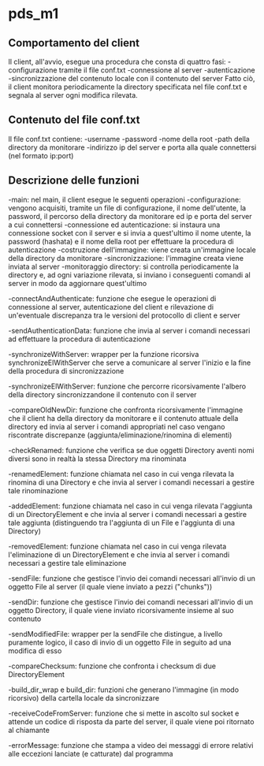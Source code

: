<h1> pds_m1 </h1>

<h2> Comportamento del client </h2>

Il client, all'avvio, esegue una procedura che consta di quattro fasi:
-configurazione tramite il file conf.txt
-connessione al server
-autenticazione
-sincronizzazione del contenuto locale con il contenuto del server
Fatto ciò, il client monitora periodicamente la directory specificata nel file conf.txt e segnala al server ogni modifica rilevata.

<h2> Contenuto del file conf.txt </h2>

Il file conf.txt contiene:
-username
-password
-nome della root
-path della directory da monitorare
-indirizzo ip del server e porta alla quale connettersi (nel formato ip:port)

<h2> Descrizione delle funzioni </h2>

-main: nel main, il client esegue le seguenti operazioni
	-configurazione: vengono acquisiti, tramite un file di configurazione, il nome dell'utente, la password, il percorso della directory da monitorare ed ip e 			porta del server a cui connettersi
	-connessione ed autenticazione: si instaura una connessione socket con il server e si invia a quest'ultimo il nome utente, la password (hashata) e il nome 			della root per effettuare la procedura di autenticazione
	-costruzione dell'immagine: viene creata un'immagine locale della directory da monitorare
	-sincronizzazione: l'immagine creata viene inviata al server
	-monitoraggio directory: si controlla periodicamente la directory e, ad ogni variazione rilevata, si inviano i conseguenti comandi al server in modo da 		aggiornare quest'ultimo

-connectAndAuthenticate: funzione che esegue le operazioni di connessione al server, autenticazione del client e rilevazione di un'eventuale discrepanza tra le 	versioni del protocollo di client e server

-sendAuthenticationData: funzione che invia al server i comandi necessari ad effettuare la procedura di autenticazione

-synchronizeWithServer: wrapper per la funzione ricorsiva synchronizeElWithServer che serve a comunicare al server l'inizio e la fine della procedura di 				sincronizzazione

-synchronizeElWithServer: funzione che percorre ricorsivamente l'albero della directory sincronizzandone il contenuto con il server

-compareOldNewDir: funzione che confronta ricorsivamente l'immagine che il client ha della directory da monitorare e il contenuto attuale della directory ed invia al 	server i comandi appropriati nel caso vengano riscontrate discrepanze (aggiunta/eliminazione/rinomina di elementi)

-checkRenamed: funzione che verifica se due oggetti Directory aventi nomi diversi sono in realtà la stessa Directory ma rinominata

-renamedElement: funzione chiamata nel caso in cui venga rilevata la rinomina di una Directory e che invia al server i comandi necessari a gestire tale rinominazione

-addedElement: funzione chiamata nel caso in cui venga rilevata l'aggiunta di un DirectoryElement e che invia al server i comandi necessari a gestire tale aggiunta 		(distinguendo tra l'aggiunta di un File e l'aggiunta di una Directory)

-removedElement: funzione chiamata nel caso in cui venga rilevata l'eliminazione di un DirectoryElement e che invia al server i comandi necessari a gestire tale 	eliminazione

-sendFile: funzione che gestisce l'invio dei comandi necessari all'invio di un oggetto File al server (il quale viene inviato a pezzi ("chunks"))

-sendDir: funzione che gestisce l'invio dei comandi necessari all'invio di un oggetto Directory, il quale viene inviato ricorsivamente insieme al suo contenuto

-sendModifiedFile: wrapper per la sendFile che distingue, a livello puramente logico, il caso di invio di un oggetto File in seguito ad una modifica di esso

-compareChecksum: funzione che confronta i checksum di due DirectoryElement

-build_dir_wrap e build_dir: funzioni che generano l'immagine (in modo ricorsivo) della cartella locale da sincronizzare

-receiveCodeFromServer: funzione che si mette in ascolto sul socket e attende un codice di risposta da parte del server, il quale viene poi ritornato al chiamante

-errorMessage: funzione che stampa a video dei messaggi di errore relativi alle eccezioni lanciate (e catturate) dal programma

